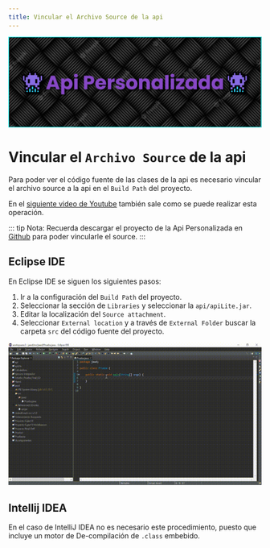 ```yaml
---
title: Vincular el Archivo Source de la api
---
```


![a](/images/banner.png)

# Vincular el `Archivo Source` de la api

Para poder ver el código fuente de las clases de la api es necesario vincular
el archivo source a la api en el `Build Path` del proyecto.

En el [siguiente video de Youtube](https://www.youtube.com/watch?v=hN1BojF_lsY) también sale
como se puede realizar esta operación.

::: tip Nota:
Recuerda descargar el proyecto de la Api Personalizada en [Github](https://github.com/EduardoProfe666/Proyecto-Api-Personalizada) para poder 
vincularle el source.
:::

## Eclipse IDE

En Eclipse IDE se siguen los siguientes pasos:

1. Ir a la configuración del `Build Path` del proyecto.
2. Seleccionar la sección de `Libraries` y seleccionar la `api/apiLite.jar`.
3. Editar la localización del `Source attachment`.
4. Seleccionar `External location` y a través de `External Folder` buscar la carpeta `src` del código fuente del proyecto.

![a](/gifs/source.gif)

## Intellij IDEA

En el caso de IntelliJ IDEA no es necesario
este procedimiento, puesto que incluye un motor de De-compilación de `.class` embebido.
